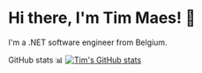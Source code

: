 # Hi there, I'm Tim Maes! :wave:

I'm a .NET software engineer from Belgium.

GitHub stats 📊
[![Tim's GitHub stats](https://github-readme-stats.vercel.app/api?username=Tim-Maes)](https://github.com/anuraghazra/github-readme-stats)

